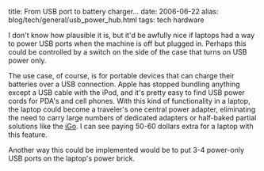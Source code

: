 title: From USB port to battery charger...
date: 2006-06-22
alias: blog/tech/general/usb_power_hub.html
tags: tech hardware

I don't know how plausible it is, but it'd be awfully nice if laptops
had a way to power USB ports when the machine is off but plugged
in. Perhaps this could be controlled by a switch on the side of the
case that turns on USB power only.

The use case, of course, is for portable devices that can charge their
batteries over a USB connection. Apple has stopped bundling anything
except a USB cable with the iPod, and it's pretty easy to find USB
power cords for PDA's and cell phones. With this kind of functionality
in a laptop, the laptop could become a traveler's one central power
adapter, eliminating the need to carry large numbers of dedicated
adapters or half-baked partial solutions like the <a
href="http://www.igo.com">iGo</a>. I can see paying 50-60 dollars
extra for a laptop with this feature.

Another way this could be implemented would be to put 3-4 power-only
USB ports on the laptop's power brick.

